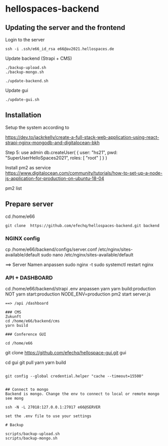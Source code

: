 # hellospaces-backend


## Updating the server and the frontend

Login to the server
```
ssh -i .ssh/e66_id_rsa e66@av2021.hellospaces.de
````

Update backend (Strapi + CMS)
```
./backup-upload.sh
./backup-mongo.sh

./update-backend.sh
```

Update gui
```
./update-gui.sh
```



## Installation 

Setup the system according to 

https://dev.to/jackrkelly/create-a-full-stack-web-application-using-react-strapi-nginx-mongodb-and-digitalocean-bkh


Step 5:
use admin
db.createUser(
  {
    user: "hs21",
    pwd: "SuperUserHelloSpaces2021",
    roles: [ "root" ]
  }
)


Install pm2 as service
https://www.digitalocean.com/community/tutorials/how-to-set-up-a-node-js-application-for-production-on-ubuntu-18-04

pm2 list

## Prepare server 
cd /home/e66
```
git clone  https://github.com/efechq/hellospaces-backend.git backend
```

### NGINX config
cp /home/e66/backend/configs/server.conf /etc/nginx/sites-available/default
sudo nano /etc/nginx/sites-available/default

==> Server Namen anpassen
sudo nginx -t
sudo systemctl restart nginx

### API + DASHBOARD

cd /home/e66/backend/strapi
.env anpassen
yarn
yarn build:production
NOT    yarn start:production
NODE_ENV=production pm2 start server.js

```
==> /api /dashboard

### CMS
Zukunft
cd /home/e66/backend/cms
yarn build

### Conference GUI

cd /home/e66
```
git clone https://github.com/efechq/hellospace-gui.git gui

cd gui
git pull
yarn
yarn build
```

git config --global credential.helper "cache --timeout=15500"


## Connect to mongo
Backend is mongo. Change the env to connect to local or remote mongo see mong

ssh -N -L 27018:127.0.0.1:27017 e66@SERVER

set the .env file to use your settings

# Backup

scripts/backup-upload.sh 
scripts/backup-mongo.sh 